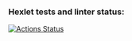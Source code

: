 ### Hexlet tests and linter status:
[![Actions Status](https://github.com/Shvidunov/qa-engineer-project-85/workflows/hexlet-check/badge.svg)](https://github.com/Shvidunov/qa-engineer-project-85/actions)